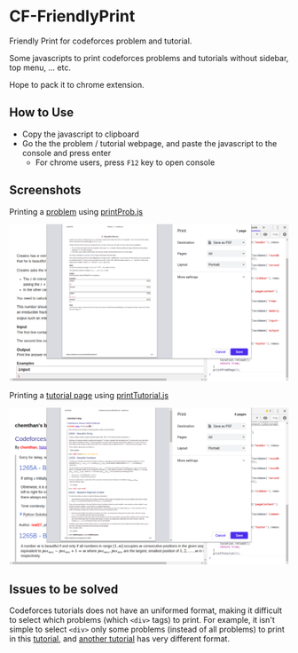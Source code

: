 # CF-FriendlyPrint
Friendly Print for codeforces problem and tutorial.

Some javascripts to print codeforces problems and tutorials without sidebar, top menu, ... etc.

Hope to pack it to chrome extension.

## How to Use

- Copy the javascript to clipboard
- Go the the problem / tutorial webpage, and paste the javascript to the console and press enter
  - For chrome users, press `F12` key to open console

## Screenshots

Printing a [problem](https://codeforces.com/contest/1265/problem/E) using [printProb.js](https://github.com/Redleaf23477/CF-FriendlyPrint/blob/master/printProb.js)

![image-20191208121523317](README.assets/image-20191208121523317.png)

Printing a [tutorial page](https://codeforces.com/blog/entry/71995) using [printTutorial.js](https://github.com/Redleaf23477/CF-FriendlyPrint/blob/master/printTutorial.js)

![image-20191208121849602](README.assets/image-20191208121849602.png)

## Issues to be solved

Codeforces tutorials does not have an uniformed format, making it difficult to select which problems (which `<div>` tags) to print.  For example, it isn't simple to select `<div>` only some problems (instead of all problems) to print in this [tutorial](https://codeforces.com/blog/entry/71995), and [another tutorial](https://codeforces.com/blog/entry/71844) has very different format.
